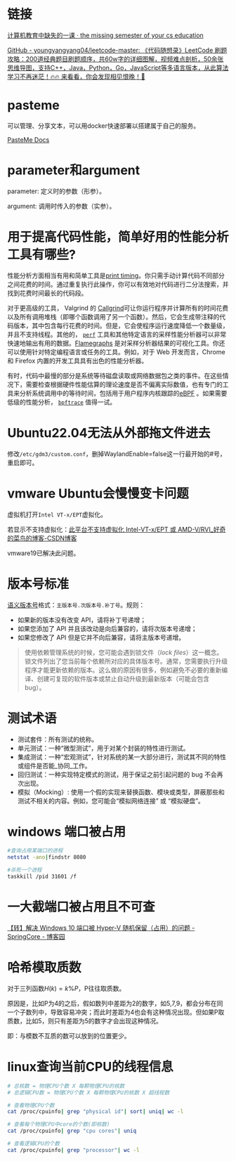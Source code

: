 # 链接

[计算机教育中缺失的一课 · the missing semester of your cs education](https://missing-semester-cn.github.io/)

[GitHub - youngyangyang04/leetcode-master: 《代码随想录》LeetCode 刷题攻略：200道经典题目刷题顺序，共60w字的详细图解，视频难点剖析，50余张思维导图，支持C++，Java，Python，Go，JavaScript等多语言版本，从此算法学习不再迷茫！🔥🔥 来看看，你会发现相见恨晚！🚀](https://github.com/youngyangyang04/leetcode-master)

# pasteme

可以管理、分享文本，可以用docker快速部署以搭建属于自己的服务。

[PasteMe Docs](https://docs.pasteme.cn/#/deploy/docker)
# parameter和argument

parameter: 定义时的参数（形参）。

argument: 调用时传入的参数（实参）。
# 用于提高代码性能，简单好用的性能分析工具有哪些?

性能分析方面相当有用和简单工具是[print timing](https://missing-semester-cn.github.io/2020/debugging-profiling/#timing)。你只需手动计算代码不同部分之间花费的时间。通过重复执行此操作，你可以有效地对代码进行二分法搜索，并找到花费时间最长的代码段。

对于更高级的工具， Valgrind 的 [Callgrind](http://valgrind.org/docs/manual/cl-manual.html)可让你运行程序并计算所有的时间花费以及所有调用堆栈（即哪个函数调用了另一个函数）。然后，它会生成带注释的代码版本，其中包含每行花费的时间。但是，它会使程序运行速度降低一个数量级，并且不支持线程。其他的， [`perf`](http://www.brendangregg.com/perf.html) 工具和其他特定语言的采样性能分析器可以非常快速地输出有用的数据。[Flamegraphs](http://www.brendangregg.com/flamegraphs.html) 是对采样分析器结果的可视化工具。你还可以使用针对特定编程语言或任务的工具。例如，对于 Web 开发而言，Chrome 和 Firefox 内置的开发工具具有出色的性能分析器。

有时，代码中最慢的部分是系统等待磁盘读取或网络数据包之类的事件。在这些情况下，需要检查根据硬件性能估算的理论速度是否不偏离实际数值，也有专门的工具来分析系统调用中的等待时间，包括用于用户程序内核跟踪的[eBPF](http://www.brendangregg.com/blog/2019-01-01/learn-ebpf-tracing.html) 。如果需要低级的性能分析， [`bpftrace`](https://github.com/iovisor/bpftrace) 值得一试。

# Ubuntu22.04无法从外部拖文件进去

修改`/etc/gdm3/custom.conf`，删掉WaylandEnable=false这一行最开始的#号，重启即可。

# vmware Ubuntu会慢慢变卡问题

虚拟机打开`Intel VT-x/EPT`虚拟化。

若显示不支持虚拟化：[此平台不支持虚拟化 Intel-VT-x/EPT 或 AMD-V/RVI\_好奇的菜鸟的博客-CSDN博客](https://blog.csdn.net/qq_29752857/article/details/131409452)

vmware19已解决此问题。
# 版本号标准

[语义版本号](https://semver.org/)格式：`主版本号.次版本号.补丁号`。规则：

- 如果新的版本没有改变 API，请将补丁号递增；
- 如果您添加了 API 并且该改动是向后兼容的，请将次版本号递增；
- 如果您修改了 API 但是它并不向后兼容，请将主版本号递增。

>使用依赖管理系统的时候，您可能会遇到锁文件（_lock files_）这一概念。锁文件列出了您当前每个依赖所对应的具体版本号。通常，您需要执行升级程序才能更新依赖的版本。这么做的原因有很多，例如避免不必要的重新编译、创建可复现的软件版本或禁止自动升级到最新版本（可能会包含 bug）。

# 测试术语

- 测试套件：所有测试的统称。
- 单元测试：一种“微型测试”，用于对某个封装的特性进行测试。
- 集成测试：一种“宏观测试”，针对系统的某一大部分进行，测试其不同的特性或组件是否能_协同_工作。
- 回归测试：一种实现特定模式的测试，用于保证之前引起问题的 bug 不会再次出现。
- 模拟（Mocking）: 使用一个假的实现来替换函数、模块或类型，屏蔽那些和测试不相关的内容。例如，您可能会“模拟网络连接” 或 “模拟硬盘”。

# windows 端口被占用
```bash
#查询占用某端口的进程
netstat -ano|findstr 8080

#杀死一个进程
taskkill /pid 31601 /f
```

# 一大截端口被占用且不可查

[【转】解决 Windows 10 端口被 Hyper-V 随机保留（占用）的问题 - SpringCore - 博客园](https://www.cnblogs.com/fanqisoft/p/17071121.html)

# 哈希模取质数

对于三列函数$H(k)=k\%P$，P往往取质数。

原因是，比如P为4的之后，假如数列中差距为2的数字，如5,7,9，都会分布在同一个子数列中，导致容易冲突；而此时差距为4也会有这种情况出现。但如果P取质数，比如5，则只有差距为5的数字才会出现这种情况。

即：与模数不互质的数可以放到的位置更少。


# linux查询当前CPU的线程信息

```bash
# 总核数 = 物理CPU个数 X 每颗物理CPU的核数 
# 总逻辑CPU数 = 物理CPU个数 X 每颗物理CPU的核数 X 超线程数

# 查看物理CPU个数
cat /proc/cpuinfo| grep "physical id"| sort| uniq| wc -l

# 查看每个物理CPU中core的个数(即核数)
cat /proc/cpuinfo| grep "cpu cores"| uniq

# 查看逻辑CPU的个数
cat /proc/cpuinfo| grep "processor"| wc -l
```



















